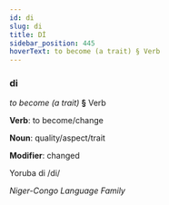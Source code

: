 ```yaml
---
id: di
slug: di
title: Dİ
sidebar_position: 445
hoverText: to become (a trait) § Verb
---
```


### di

*to become (a trait)* **§** Verb

**Verb**: to become/change

**Noun**: quality/aspect/trait

**Modifier**: changed

Yoruba di /di/

*Niger-Congo Language Family*